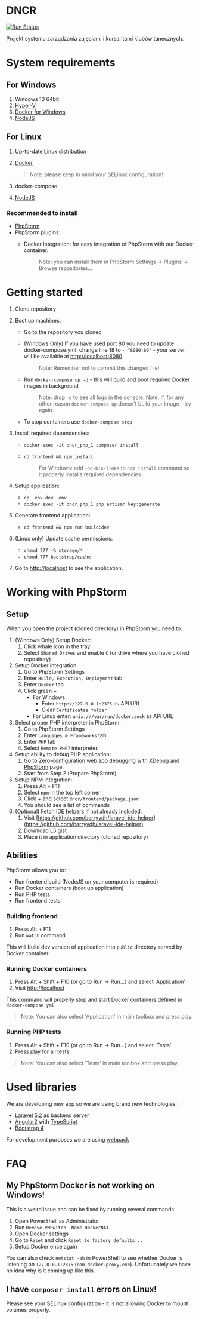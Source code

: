 # DNCR

[![Run Status](https://api.shippable.com/projects/5790eff53be4f4faa56d6db9/badge?branch=develop)](https://app.shippable.com/projects/5790eff53be4f4faa56d6db9)

Projekt systemu zarządzania zajęciami i kursantami klubów tanecznych.

# System requirements

## For Windows
1. Windows 10 64bit
2. [Hyper-V](https://msdn.microsoft.com/en-us/virtualization/hyperv_on_windows/quick_start/walkthrough_install)
3. [Docker for Windows](https://www.docker.com/products/docker#/windows)
4. [NodeJS](https://nodejs.org/en/download/current/)

## For Linux
1. Up-to-date Linux distribution
2. [Docker](https://www.docker.com/products/docker#/linux)

    > Note: please keep in mind your SELinux configuration!
    
3. docker-compose
4. [NodeJS](https://nodejs.org/en/download/current/)

### Recommended to install

* [PhpStorm](https://www.jetbrains.com/phpstorm/download/)
* PhpStorm plugins:
    * Docker Integration: for easy integration of PhpStorm with our Docker container.
    
        > Note: you can install them in PhpStorm Settings -> Plugins -> Browse repositories...

# Getting started

1. Clone repository
2. Boot up machines: 
    * Go to the repository you cloned
    * (Windows Only) If you have used port 80 you need to update docker-compose.yml: change line 18 to `- "8080:80"` - your server will be available at [http://localhost:8080](http://localhost:8080)
    
        > Note: Remember not to commit this changed file!
    
    * Run `docker-compose up -d` - this will build and boot required Docker images in background
    
        > Note: drop `-d` to see all logs in the console.
        > Note: If, for any other reason `docker-compose up` doesn't build your image - try again.
    
    * To stop containers use `docker-compose stop`
3. Install required dependencies:
    * `docker exec -it dncr_php_1 composer install`
    * `cd frontend && npm install`
    
        > For Windows: add `-no-bin-links` to `npm install` command so it properly installs required dependencies.

4. Setup application:
    * `cp .env.dev .env`
    * `docker exec -it dncr_php_1 php artisan key:generate`
5. Generate frontend application:
    * `cd frontend && npm run build:dev`
6. (Linux only) Update cache permissions:
    * `chmod 777 -R storage/*`
    * `chmod 777 bootstrap/cache`
7. Go to [http://localhost](http://localhost) to see the application.

# Working with PhpStorm

## Setup

When you open the project (cloned directory) in PhpStorm you need to:

1. (Windows Only) Setup Docker:
    1. Click whale icon in the tray
    2. Select `Shared Drives` and enable `C` (or drive where you have cloned repository)
2. Setup Docker integration:
    1. Go to PhpStorm Settings
    2. Enter `Build, Execution, Deployment` tab
    3. Enter `Docker` tab
    4. Click green +
        * For Windows 
            * Enter `http://127.0.0.1:2375` as API URL
            * Clear `Certificates folder`
        * For Linux enter: `unix:///var/run/docker.sock` as API URL
3. Select proper PHP interpreter in PhpStorm:
    1. Go to PhpStorm Settings
    2. Enter `Languages & Frameworks` tab
    3. Enter `PHP` tab
    4. Select `Remote PHP7` interpreter.
4. Setup ability to debug PHP application:
    1. Go to [Zero-configuration web app debugging with XDebug and PhpStorm](https://confluence.jetbrains.com/display/PhpStorm/Zero-configuration+Web+Application+Debugging+with+Xdebug+and+PhpStorm) page.
    2. Start from Step 2 (Prepare PhpStorm)
5. Setup NPM integration:
    1. Press Alt + F11
    2. Select `npm` in the top left corner
    3. Click + and select `dncr/frontend/package.json`
    4. You should see a list of commands
6. (Optional) Fetch IDE helpers if not already included:
    1. Visit [https://github.com/barryvdh/laravel-ide-helper](https://github.com/barryvdh/laravel-ide-helper)
    2. Download L5 gist
    3. Place it in application directory (cloned repository)

## Abilities

PhpStorm allows you to:

* Run frontend build (NodeJS on your computer is required)
* Run Docker containers (boot up application)
* Run PHP tests
* Run frontend tests

### Building frontend

1. Press Alt + F11
2. Run `watch` command

This will build dev version of application into `public` directory served by Docker container.

### Running Docker containers

1. Press Alt + Shift + F10 (or go to Run -> Run...) and select 'Application'
2. Visit [http://localhost](http://localhost)

This command will properly stop and start Docker containers defined in `docker-compose.yml`

> Note: You can also select 'Application' in main toolbox and press play.

### Running PHP tests

1. Press Alt + Shift + F10 (or go to Run -> Run...) and select 'Tests'
2. Press play for all tests

> Note: You can also select 'Tests' in main toolbox and press play.

# Used libraries

We are developing new app so we are using brand new technologies:

* [Laravel 5.2](https://laravel.com/docs/5.2/quickstart) as backend server
* [Angular2](https://angular.io/docs/ts/latest/quickstart.html) with [TypeScript](https://www.typescriptlang.org/docs/tutorial.html)
* [Bootstrap 4](http://v4-alpha.getbootstrap.com/getting-started/introduction/)
 
For development purposes we are using [webpack](https://webpack.github.io/)

# FAQ

## My PhpStorm Docker is not working on Windows!

This is a weird issue and can be fixed by running several commands:
1. Open PowerShell as Administrator
2. Run `Remove-VMSwitch -Name DockerNAT`
3. Open Docker settings
4. Go to `Reset` and click `Reset to factory defaults...`
5. Setup Docker once again

You can also check `netstat -ab` in PowerShell to see whether Docker is listening on `127.0.0.1:2375` (`com.docker.proxy.exe`).
Unfortunately we have no idea why is it coming up like this.

## I have `composer install` errors on Linux!

Please see your SELinux configuration - it is not allowing Docker to mount volumes properly.
